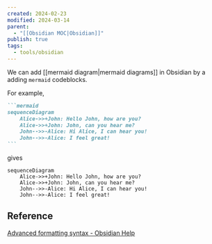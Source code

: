 ```yaml
---
created: 2024-02-23
modified: 2024-03-14
parent:
  - "[[Obsidian MOC|Obsidian]]"
publish: true
tags:
  - tools/obsidian
---
```


We can add [[mermaid diagram|mermaid diagrams]] in Obsidian by a adding `mermaid` codeblocks.

For example,

````md
```mermaid
sequenceDiagram
    Alice->>+John: Hello John, how are you?
    Alice->>+John: John, can you hear me?
    John-->>-Alice: Hi Alice, I can hear you!
    John-->>-Alice: I feel great!
```
````

gives

```mermaid
sequenceDiagram
    Alice->>+John: Hello John, how are you?
    Alice->>+John: John, can you hear me?
    John-->>-Alice: Hi Alice, I can hear you!
    John-->>-Alice: I feel great!
```

## Reference
[Advanced formatting syntax - Obsidian Help](https://help.obsidian.md/Editing+and+formatting/Advanced+formatting+syntax#Diagram)